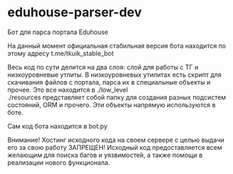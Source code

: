 # eduhouse-parser-dev
Бот для парса портала Eduhouse

На данный момент официальная стабильная версия бота находится по этому адресу t.me/tkuik_stable_bot

Весь код по сути делится на два слоя: слой для работы с ТГ и низкоуровневые утлиты. 
В низкоуровневых утилитах есть скрипт для скачивания файлов с портала, парса их в специальные объекты и прочее.
Это все находится в ./low_level<br>
./resources представляет собой папку для создания разных подсистем состояний, ORM и прочего. Эти объекты напрямую используются в боте.

Сам код бота находится в bot.py

Внимание! Хостинг исходного кода на своем сервере с целью выдачи его за свою работу ЗАПРЕЩЕН!
Исходный код предоставляется всем желающим для поиска багов и уязвимостей, а также помощи в реализации нового функционала.
